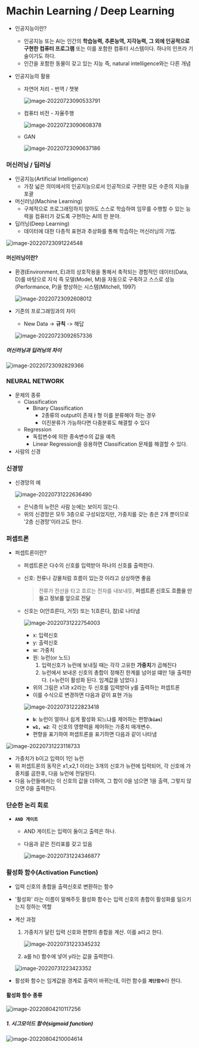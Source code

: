 # Machin Learning / Deep Learning

- 인공지능이란?

  - 인공지능 또는 AI는 인간의 <b>학습능력, 추론능역, 지각능력, 그 외에 인공적으로 구현한 컴퓨터 프로그램</b> 또는 이를 포함한 컴퓨터 시스템이다. 하나의 인프라 기술이기도 하다.
  - 인간을 포함한 동물이 갖고 있는 지능 즉, natural intelligence와는 다른 개념

- 인공지능의 활용

  - 자연어 처리 - 번역 / 챗봇

    ![image-20220723090533791](ML_DL.assets/image-20220723090533791-16585357320051.png)

  - 컴퓨터 비전 - 자율주행

    ![image-20220723090608378](ML_DL.assets/image-20220723090608378.png)

  - GAN

    ![image-20220723090637186](ML_DL.assets/image-20220723090637186.png)



### 머신러닝 / 딥러닝

- 인공지능(Artificial Intelligence)
  - 가장 넓은 의미에서의 인공지능으로서 인공적으로 구현한 모든 수준의 지능을 포괄
- 머신러닝(Machine Learning)
  - 구체적으로 프로그래밍하지 않아도 스스로 학습하여 임무를 수행할 수 있는 능력을 컴퓨터가 갖도록 구현하는 AI의 한 분야.
- 딥러닝(Deep Learning)
  - 데이터에 대한 다층적 표현과 추상화를 통해 학습하는 머신러닝의 기법.

![image-20220723091224548](ML_DL.assets/image-20220723091224548.png)

#### 머신러닝이란?

- 환경(Environment, E)과의 상호작용을 통해서 축적되는 경험적인 데이터(Data, D)를 바탕으로 지식 즉 모델(Model, M)을 자동으로 구축하고 스스로 성능(Performance, P)을 향상하는 시스템(Mitchell, 1997)

  ![image-20220723092608012](ML_DL.assets/image-20220723092608012.png)

- 기존의 프로그래밍과의 차이

  - New Data -> <b>규칙</b> -> 해답

  ![image-20220723092657336](ML_DL.assets/image-20220723092657336.png)



#####  머신러닝과 딥러닝의 차이

![image-20220723092829366](ML_DL.assets/image-20220723092829366.png)



### NEURAL NETWORK

- 문제의 종류
  - Classification
    - Binary Classification
      - 2종류의 output이 존재ㅏ형 이를 분류해야 하는 경우
      - 이진분류가 가능하다면 다중분류도 해결할 수 있다
  - Regression
    - 독립변수에 의한 종속변수의 값을 예측
    - Linear Regression을 응용하면 Classification 문제를 해결할 수 있다.
- 사람의 신경



### 신경망 

- 신경망의 예

  ![image-20220731222636490](ML_DL.assets/image-20220731222636490.png)

  - 은닉층의 뉴런은 사람 눈에는 보이지 않는다.
  - 위의 신경망은 모두 3층으로 구성되었지만, 가중치를 갖는 층은 2개 뿐이므로 '2층 신경망'이라고도 한다.



### 퍼셉트론

- 퍼셉트론이란?

  - 퍼셉트론은 다수의 신호를 입력받아 하나의 신호를 출력한다.

  - 신호: 전류나 강물처럼 흐름이 있는것 이라고 상상하면 좋음

    > 전류가 전선을 타고 흐르는 전자를 내보내듯, <b>퍼셉트론 신호도 흐름을 만들고 정보를 앞으로 전달</b>

  - 신호는 0(안흐른다, 거짓) 또는 1(흐른다, 참)로 나타냄

    ![image-20220731222754003](ML_DL.assets/image-20220731222754003.png)

    - x: 입력신호
    - y: 출력신호
    - w: 가중치
    - 원: 뉴런(or 노드)
      1. 입력신호가 뉴런에 보내질 때는 각각 고유한 **가중치**가 곱해진다
      2. 뉴런에서 보내온 신호의 총합이 정해진 한계를 넘어설 떄만 1을 출력한다. (=뉴런이 활성화 된다. 임계값을 넘었다.)
    - 위의 그림은 x1과 x2라는 두 신호를 입력받아 y를 출력하는 퍼셉트론
    - 이를 수식으로 변경하면 다음과 같이 표현 가능

    ![image-20220731222823418](ML_DL.assets/image-20220731222823418.png)

    - <b>`b`</b>: 뉴런이 얼마나 쉽게 활성화 되느냐를 제어하는 편향(<b>`bias`</b>)
    - <b>`w1, w2`</b>: 각 신호의 영향력을 제어하는 가중치 매개변수.
    - 편향을 표기하여 퍼셉트론을 표기하면 다음과 같이 나타냄

![image-20220731223118733](ML_DL.assets/image-20220731223118733.png)

- 가중치가 b이고 입력이 1인 뉴런
- 위 퍼셉트론의 동작은 x1,x2,1 이라는 3개의 신호가 뉴런에 입력되어, 각 신호에 가중치를 곱한후, 다음 뉴런에 전달된다.
- 다음 뉴런들에서는 이 신호의 값을 더하여, 그 합이 0을 넘으면 1을 출력, 그렇지 않으면 0을 출력한다.



### 단순한 논리 회로

- <b>`AND 게이트`</b>

  - AND 게이트는 입력이 둘이고 출력은 하나.

  - 다음과 같은 진리표를 갖고 있음

    ![image-20220731224346877](ML_DL.assets/image-20220731224346877.png)



### 활성화 함수(Activation Function)

- 입력 신호의 총합을 출력신호로 변환하는 함수

- '활성화' 라는 이름이 말해주듯 활성화 함수는 입력 신호의 총합이 활성화를 일으키는지 정하는 역할

- 계산 과정

  1. 가중치가 달린 입력 신호와 편향의 총합을 계산. 이를 a라고 한다.

     ![image-20220731223345232](ML_DL.assets/image-20220731223345232.png)

  2.  a를 h() 함수에 넣어 y라는 값을 출력한다.

     ![image-20220731223423352](ML_DL.assets/image-20220731223423352.png)

- 활성화 함수는 임계값을 경계로 출력이 바뀌는데, 이런 함수를 <b>`계단함수`</b>라 한다.



#### 활성화 함수 종류

![image-20220804210117256](ML_DL.assets/image-20220804210117256.png)



##### 1. 시그모이드 함수(sigmoid function)

![image-20220804210004614](ML_DL.assets/image-20220804210004614.png)


